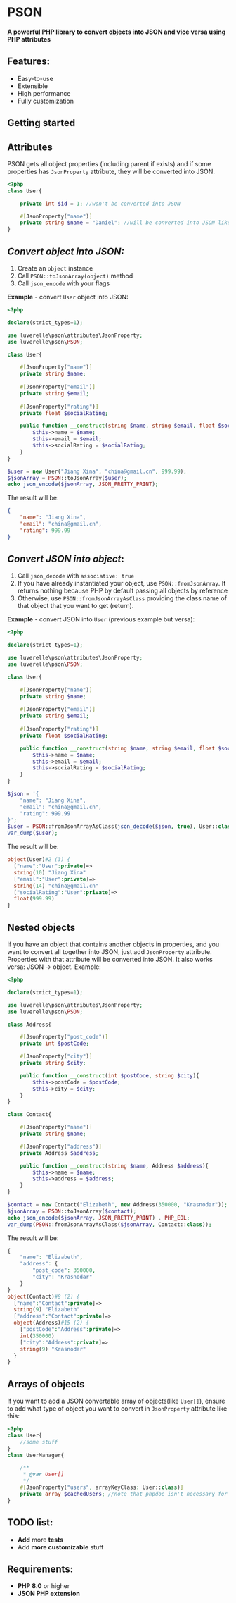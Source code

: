 # PSON

**A powerful PHP library to convert objects into JSON and vice versa using PHP attributes**
## Features:
- Easy-to-use
- Extensible
- High performance
- Fully customization

## Getting started
## Attributes
PSON gets all object properties (including parent if exists) and if some properties has `JsonProperty` attribute, 
they will be converted into JSON. 
```php
<?php
class User{

    private int $id = 1; //won't be converted into JSON

    #[JsonProperty("name")]
    private string $name = "Daniel"; //will be converted into JSON like {"name": "Daniel"} 
}
```
## _Convert object into JSON:_
1. Create an `object` instance
2. Call `PSON::toJsonArray(object)` method
3. Call `json_encode` with your flags

**Example** - convert `User` object into JSON:

```php
<?php

declare(strict_types=1);

use luverelle\pson\attributes\JsonProperty;
use luverelle\pson\PSON;

class User{

    #[JsonProperty("name")]
    private string $name;
    
    #[JsonProperty("email")]
    private string $email;
    
    #[JsonProperty("rating")]
    private float $socialRating;

    public function __construct(string $name, string $email, float $socialRating){
        $this->name = $name;
        $this->email = $email;
        $this->socialRating = $socialRating;
    }
}

$user = new User("Jiang Xina", "china@gmail.cn", 999.99);
$jsonArray = PSON::toJsonArray($user);
echo json_encode($jsonArray, JSON_PRETTY_PRINT);
```
The result will be:
```json
{
    "name": "Jiang Xina",
    "email": "china@gmail.cn",
    "rating": 999.99
}
```

## _Convert JSON into object_:
1. Call `json_decode` with `associative: true`
2. If you have already instantiated your object, use `PSON::fromJsonArray`.
It returns nothing because PHP by default passing all objects by reference
3. Otherwise, use `PSON::fromJsonArrayAsClass` providing the class name of that object that you want to get (return).

**Example** - convert JSON into `User` (previous example but versa):

```php
<?php

declare(strict_types=1);

use luverelle\pson\attributes\JsonProperty;
use luverelle\pson\PSON;

class User{

    #[JsonProperty("name")]
    private string $name;
    
    #[JsonProperty("email")]
    private string $email;
    
    #[JsonProperty("rating")]
    private float $socialRating;

    public function __construct(string $name, string $email, float $socialRating){
        $this->name = $name;
        $this->email = $email;
        $this->socialRating = $socialRating;
    }
}

$json = '{
    "name": "Jiang Xina",
    "email": "china@gmail.cn",
    "rating": 999.99
}';
$user = PSON::fromJsonArrayAsClass(json_decode($json, true), User::class);
var_dump($user);
```
The result will be:
```php
object(User)#2 (3) {
  ["name":"User":private]=>
  string(10) "Jiang Xina"
  ["email":"User":private]=>
  string(14) "china@gmail.cn"
  ["socialRating":"User":private]=>
  float(999.99)
}
```

## Nested objects
If you have an object that contains another objects in properties, and you want to convert all together into JSON,
    just add `JsonProperty` attribute. Properties with that attribute will be converted into JSON.
It also works versa: JSON -> object. 
Example:
```php
<?php

declare(strict_types=1);

use luverelle\pson\attributes\JsonProperty;
use luverelle\pson\PSON;

class Address{

    #[JsonProperty("post_code")]
    private int $postCode;

    #[JsonProperty("city")]
    private string $city;

    public function __construct(int $postCode, string $city){
        $this->postCode = $postCode;
        $this->city = $city;
    }
}

class Contact{

    #[JsonProperty("name")]
    private string $name;

    #[JsonProperty("address")]
    private Address $address;

    public function __construct(string $name, Address $address){
        $this->name = $name;
        $this->address = $address;
    }
}

$contact = new Contact("Elizabeth", new Address(350000, "Krasnodar"));
$jsonArray = PSON::toJsonArray($contact);
echo json_encode($jsonArray, JSON_PRETTY_PRINT) . PHP_EOL;
var_dump(PSON::fromJsonArrayAsClass($jsonArray, Contact::class));
```
The result will be:
```php
{
    "name": "Elizabeth",
    "address": {
        "post_code": 350000,
        "city": "Krasnodar"
    }
}
object(Contact)#8 (2) {
  ["name":"Contact":private]=>
  string(9) "Elizabeth"
  ["address":"Contact":private]=>
  object(Address)#15 (2) {
    ["postCode":"Address":private]=>
    int(350000)
    ["city":"Address":private]=>
    string(9) "Krasnodar"
  }
}
```
## Arrays of objects
If you want to add a JSON convertable array of objects(like `User[]`), 
ensure to add what type of object you want to convert in `JsonProperty` attribute like this:
```php
<?php
class User{
    //some stuff
}
class UserManager{

    /**
     * @var User[]
     */
    #[JsonProperty("users", arrayKeyClass: User::class)]
    private array $cachedUsers; //note that phpdoc isn't necessary for json, it's for type hinting in IDE
}
```

## TODO list:
- **Add** more **tests**
- Add **more customizable** stuff

## Requirements:
- **PHP 8.0** or higher
- **JSON PHP extension**